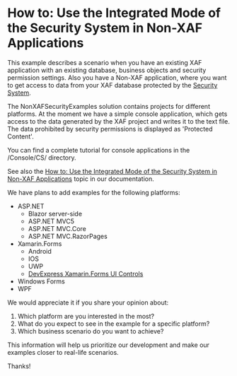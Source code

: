 <!-- default file list -->

# How to: Use the Integrated Mode of the Security System in Non-XAF Applications

This example describes a scenario when you have an existing XAF application with an existing database, business objects and security permission settings. Also you have a Non-XAF application, where you want to get access to data from your XAF database protected by the [Security System](https://docs.devexpress.com/eXpressAppFramework/113366/concepts/security-system/security-system-overview).


The NonXAFSecurityExamples solution contains projects for different platforms. At the moment we have a simple console application, which gets access to the data generated by the XAF project and writes it to the text file. The data prohibited by security permissions is displayed as 'Protected Content'.


You can find a complete tutorial for console applications in the /Console/CS/ directory.


See also the [How to: Use the Integrated Mode of the Security System in Non-XAF Applications](https://docs.devexpress.com/eXpressAppFramework/113558/task-based-help/security/how-to-use-the-integrated-mode-of-the-security-system-in-non-xaf-applications) topic in our documentation.

We have plans to add examples for the following platforms:
* ASP.NET
  * Blazor server-side
  * ASP.NET MVC5
  * ASP.NET MVC.Core
  * ASP.NET MVC.RazorPages
* Xamarin.Forms
  * Android
  * IOS
  * UWP
  * [DevExpress Xamarin.Forms UI Controls](https://www.devexpress.com/xamarin/)
* Windows Forms
* WPF

We would appreciate it if you share your opinion about:
1. Which platform are you interested in the most?
2. What do you expect to see in the example for a specific platform?
3. Which business scenario do you want to achieve?

This information will help us prioritize our development and make our examples closer to real-life scenarios.

Thanks!
